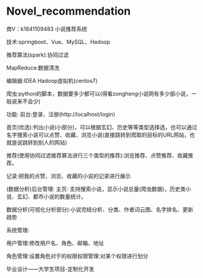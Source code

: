 # Novel_recommendation
商V：k1841109483
小说推荐系统

技术:springboot、Vue、MySQL、Hadoop

推荐算法(spark):协同过滤

MapReduce:数据清洗

编辑器:IDEA Hadoop虛拟机(centos7)

爬虫:python的脚本，数据要多少都可以(得看zongheng小说网有多少部小说，一般说来不会少)

功能:
前台:登录、注册(http://localhost/login)

首页(优选):列出小说(小部分)，可以根据玄幻、历史等等类型选择选，也可以通过名字搜索小说可以点赞、收藏、浏览小说(直接跳转到爬取的目标的URL网站，也就是说跳转到别人的网站)

推荐(使用协同过滤推荐算法进行三个类型的推荐):浏览推荐、点赞推荐、收藏推荐。

记录:把我的点赞、浏览、收藏的小说的记录进行展示

(数据分析)后台管理:
主页:
支持搜索小说，显示小说总量(爬虫数据)，历史类小说、玄幻、都市小说的数量统计。

数据分析(可视化分析部分):小说完结分析、分类、作者词云图、名字排名、更新趋势

系统管理:

用户管理:修改用户名、角色、邮箱、地址

角色管理:设置角色对于的权限权限管理:对某个权限进行划分





毕业设计——大学生项目-定制化开发
